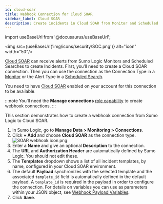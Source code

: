 ```yaml
---
id: cloud-soar
title: Webhook Connection for Cloud SOAR
sidebar_label: Cloud SOAR
description: Create incidents in Cloud SOAR from Monitor and Scheduled Search alerts.
---
```


import useBaseUrl from '@docusaurus/useBaseUrl';

<img src={useBaseUrl('img/icons/security/SOC.png')} alt="icon" width="50"/>

[Cloud SOAR](https://www.sumologic.com/solutions/cloud-soar/) can receive alerts from Sumo Logic Monitors and Scheduled Searches to create Incidents. First, you'll need to create a Cloud SOAR connection. Then you can use the connection as the Connection Type in a [Monitor](/docs/alerts/monitors) or the Alert Type in a [Scheduled Search](schedule-searches-webhook-connections.md).

You need to have [Cloud SOAR](https://www.sumologic.com/solutions/cloud-soar/) enabled on your account for this connection to be available.

:::note
You'll need the **Manage connections** [role capability](/docs/manage/users-roles/roles/role-capabilities) to create webhook connections.
:::

This section demonstrates how to create a webhook connection from Sumo Logic to Cloud SOAR.

1. In Sumo Logic, go to **Manage Data \> Monitoring \> Connections**.
1. Click **+ Add** and choose **Cloud SOAR** as the connection type.<br/> ![SOAR webhook icon.png](/img/connection-and-integration/SOAR-webhook-icon.png)
1. Enter a **Name** and give an optional **Description** to the connection.
1. The **URL** and **Authorization Header** are automatically defined by Sumo Logic. You should not edit these.
1. The **Templates** dropdown shows a list of all incident templates, by name, configured in your Cloud SOAR environment.
1. The default **Payload** synchronizes with the selected template and the associated `template_id` field is automatically defined in the default payload. A `template_id` is required in the payload in order to configure the connection. For details on variables you can use as parameters within your JSON object, see [Webhook Payload Variables](set-up-webhook-connections.md).
1. Click **Save**.
